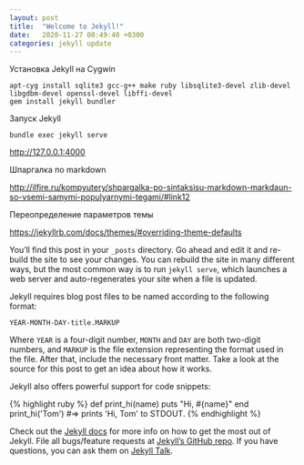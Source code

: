 ```yaml
---
layout: post
title:  "Welcome to Jekyll!"
date:   2020-11-27 00:49:40 +0300
categories: jekyll update
---
```


Установка Jekyll на Cygwin

	apt-cyg install sqlite3 gcc-g++ make ruby libsqlite3-devel zlib-devel libgdbm-devel openssl-devel libffi-devel
	gem install jekyll bundler
	
Запуск Jekyll

	bundle exec jekyll serve
	
	
<http://127.0.0.1:4000>


Шпаргалка по markdown

<http://ilfire.ru/kompyutery/shpargalka-po-sintaksisu-markdown-markdaun-so-vsemi-samymi-populyarnymi-tegami/#link12>

Переопределение параметров темы

<https://jekyllrb.com/docs/themes/#overriding-theme-defaults>

You’ll find this post in your `_posts` directory. Go ahead and edit it and re-build the site to see your changes. You can rebuild the site in many different ways, but the most common way is to run `jekyll serve`, which launches a web server and auto-regenerates your site when a file is updated.

Jekyll requires blog post files to be named according to the following format:

`YEAR-MONTH-DAY-title.MARKUP`

Where `YEAR` is a four-digit number, `MONTH` and `DAY` are both two-digit numbers, and `MARKUP` is the file extension representing the format used in the file. After that, include the necessary front matter. Take a look at the source for this post to get an idea about how it works.

Jekyll also offers powerful support for code snippets:

{% highlight ruby %}
def print_hi(name)
  puts "Hi, #{name}"
end
print_hi('Tom')
#=> prints 'Hi, Tom' to STDOUT.
{% endhighlight %}

Check out the [Jekyll docs][jekyll-docs] for more info on how to get the most out of Jekyll. File all bugs/feature requests at [Jekyll’s GitHub repo][jekyll-gh]. If you have questions, you can ask them on [Jekyll Talk][jekyll-talk].

[jekyll-docs]: https://jekyllrb.com/docs/home
[jekyll-gh]:   https://github.com/jekyll/jekyll
[jekyll-talk]: https://talk.jekyllrb.com/
